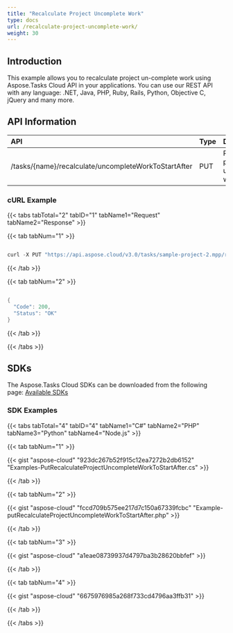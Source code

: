 ```yaml
---
title: "Recalculate Project Uncomplete Work"
type: docs
url: /recalculate-project-uncomplete-work/
weight: 30
---
```


## **Introduction**
This example allows you to recalculate project un-complete work using Aspose.Tasks Cloud API in your applications. You can use our REST API with any language: .NET, Java, PHP, Ruby, Rails, Python, Objective C, jQuery and many more.
## **API Information**

|**API**|**Type**|**Description**|**Resource Link**|
| :- | :- | :- | :- |
|/tasks/{name}/recalculate/uncompleteWorkToStartAfter|PUT|Recalculate project uncomplete work|[PutRecalculateProjectUncompleteWorkToStartAfter](https://apireference.aspose.cloud/tasks/#/TasksRecalculate/PutRecalculateProjectUncompleteWorkToStartAfter)|
### **cURL Example**
{{< tabs tabTotal="2" tabID="1" tabName1="Request" tabName2="Response" >}}

{{< tab tabNum="1" >}}

```java

curl -X PUT "https://api.aspose.cloud/v3.0/tasks/sample-project-2.mpp/recalculate/uncompleteWorkToStartAfter" -H "accept: application/json" -H "Content-Type: application/json" -H "x-aspose-client: Containerize.Swagger" -d "2020-09-19T12:28:14.687Z"

```

{{< /tab >}}

{{< tab tabNum="2" >}}

```java

{
  "Code": 200,
  "Status": "OK"
}

```

{{< /tab >}}

{{< /tabs >}}
## **SDKs**
The Aspose.Tasks Cloud SDKs can be downloaded from the following page: [Available SDKs](/tasks/available-sdks/)
### **SDK Examples**
{{< tabs tabTotal="4" tabID="4" tabName1="C#" tabName2="PHP" tabName3="Python" tabName4="Node.js" >}}

{{< tab tabNum="1" >}}

{{< gist "aspose-cloud" "923dc267b52f915c12ea7272b2db6152" "Examples-PutRecalculateProjectUncompleteWorkToStartAfter.cs" >}}

{{< /tab >}}

{{< tab tabNum="2" >}}

{{< gist "aspose-cloud" "fccd709b575ee217d7c150a67339fcbc" "Example-putRecalculateProjectUncompleteWorkToStartAfter.php" >}}

{{< /tab >}}

{{< tab tabNum="3" >}}

{{< gist "aspose-cloud" "a1eae08739937d4797ba3b28620bbfef" >}}

{{< /tab >}}

{{< tab tabNum="4" >}}

{{< gist "aspose-cloud" "6675976985a268f733cd4796aa3ffb31" >}}

{{< /tab >}}

{{< /tabs >}}
